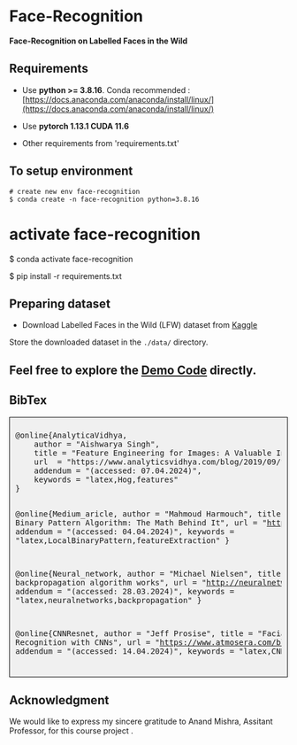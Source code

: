 # Face-Recognition
**Face-Recognition on Labelled Faces in the Wild**

## Requirements
* Use **python >= 3.8.16**. Conda recommended : [https://docs.anaconda.com/anaconda/install/linux/](https://docs.anaconda.com/anaconda/install/linux/)

* Use **pytorch 1.13.1 CUDA 11.6**
* Other requirements from 'requirements.txt' 

## To setup environment
```
# create new env face-recognition
$ conda create -n face-recognition python=3.8.16
```


# activate face-recognition
$ conda activate face-recognition

$ pip install -r requirements.txt

## Preparing dataset
- Download Labelled Faces in the Wild (LFW) dataset from [Kaggle](https://www.kaggle.com/datasets/jessicali9530/lfw-dataset)

Store the downloaded dataset in the `./data/` directory.

## Feel free to explore the [Demo Code](https://ykapil897.github.io/face-recognition/demo_code_prediction.html) directly.

## BibTex
<div style="border: 1px solid black; padding: 10px; background-color: #f0f0f0;">
    <pre>
@online{AnalyticaVidhya,
    author = "Aishwarya Singh",
    title = "Feature Engineering for Images: A Valuable Introduction to the HOG Feature Descriptor",
    url  = "https://www.analyticsvidhya.com/blog/2019/09/feature-engineering-images-introduction-hog-feature-descriptor/",
    addendum = "(accessed: 07.04.2024)",
    keywords = "latex,Hog,features"
}

@online{Medium_aricle,
    author = "Mahmoud Harmouch",
    title = "Local Binary Pattern Algorithm: The Math Behind It",
    url  = "https://medium.com/swlh/local-binary-pattern-algorithm-the-math-behind-it-%EF%B8%8F-edf7b0e1c8b3",
    addendum = "(accessed: 04.04.2024)",
    keywords = "latex,LocalBinaryPattern,featureExtraction"
}

@online{Neural_network,
    author = "Michael Nielsen",
    title = "How the backpropagation algorithm works",
    url  = "http://neuralnetworksanddeeplearning.com/chap2.html",
    addendum = "(accessed: 28.03.2024)",
    keywords = "latex,neuralnetworks,backpropagation"
}

@online{CNNResnet,
    author = "Jeff Prosise",
    title = "Facial Recognition with CNNs",
    url  = "https://www.atmosera.com/blog/facial-recognition-with-cnns/",
    addendum = "(accessed: 14.04.2024)",
    keywords = "latex,CNN,Resnet"
}
    </pre>
</div>

</div>

## Acknowledgment
We would like to express my sincere gratitude to Anand Mishra, Assitant Professor, for this course project .
